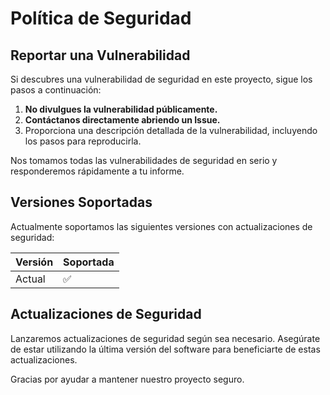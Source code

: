 # Política de Seguridad

## Reportar una Vulnerabilidad

Si descubres una vulnerabilidad de seguridad en este proyecto, sigue los pasos a continuación:

1. **No divulgues la vulnerabilidad públicamente.**
2. **Contáctanos directamente abriendo un Issue.**
3. Proporciona una descripción detallada de la vulnerabilidad, incluyendo los pasos para reproducirla.

Nos tomamos todas las vulnerabilidades de seguridad en serio y responderemos rápidamente a tu informe.

## Versiones Soportadas

Actualmente soportamos las siguientes versiones con actualizaciones de seguridad:

| Versión | Soportada           |
| ------- | ------------------- |
| Actual   | :white_check_mark:  |

## Actualizaciones de Seguridad

Lanzaremos actualizaciones de seguridad según sea necesario. Asegúrate de estar utilizando la última versión del software para beneficiarte de estas actualizaciones.

Gracias por ayudar a mantener nuestro proyecto seguro.
